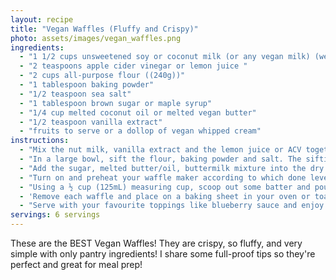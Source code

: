 ```yaml
---
layout: recipe
title: "Vegan Waffles (Fluffy and Crispy)"
photo: assets/images/vegan_waffles.png
ingredients:
  - "1 1/2 cups unsweetened soy or coconut milk (or any vegan milk) (were pretty thick, maybe add more milk)"
  - "2 teaspoons apple cider vinegar or lemon juice "
  - "2 cups all-purpose flour ((240g))"
  - "1 tablespoon baking powder"
  - "1/2 teaspoon sea salt"
  - "1 tablespoon brown sugar or maple syrup"
  - "1/4 cup melted coconut oil or melted vegan butter"
  - "1/2 teaspoon vanilla extract"
  - "fruits to serve or a dollop of vegan whipped cream"
instructions:
  - "Mix the nut milk, vanilla extract and the lemon juice or ACV together in a small bowl/measuring cup. Set aside for about 5 minutes - this will make the vegan buttermilk."
  - "In a large bowl, sift the flour, baking powder and salt. The sifting really helps to make the waffles fluffy."
  - "Add the sugar, melted butter/oil, buttermilk mixture into the dry ingredients and using a spatula, gently mix the batter until JUST combined. It's okay (and normal) to have some lumps. The batter should be thick and scoopable."
  - "Turn on and preheat your waffle maker according to which done level that you want. I set mine to about medium because I like mine crisp and golden but also very fluffy."
  - "Using a ½ cup (125mL) measuring cup, scoop out some batter and pour/spread into the middle of the greased waffle maker. You don’t need to push it to the edges. Close and let cook until the steam has COMPLETELY stopped from the waffle maker. Don't open it before the steam is finished!"
  - 'Remove each waffle and place on a baking sheet in your oven or toaster oven on "warm" or 200F/95C to keep warm and crispy until finished with the entire batter. Continue with the rest of the batter.'
  - "Serve with your favourite toppings like blueberry sauce and enjoy!"
servings: 6 servings
---
```


These are the BEST Vegan Waffles! They are crispy, so fluffy, and very simple with only pantry ingredients! I share some full-proof tips so they're perfect and great for meal prep!
